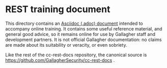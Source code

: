 # REST training document

This directory contains an [Asciidoc (.adoc) document](rest_training.adoc) intended to accompany
online training.  It contains some useful reference material, and general good advice, so it remains
online for use by Gallagher staff and development partners.  It is not official Gallagher
documentation:  no claims are made about its suitability or veracity, or even sobriety.

Like the rest of the cc-rest-docs repository, the canonical source is
https://github.com/GallagherSecurity/cc-rest-docs .


